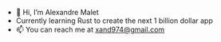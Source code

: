 - 👋 Hi, I’m Alexandre Malet
- Currently learning Rust to create the next 1 billion dollar app
- 📫 You can reach me at xand974@gmail.com
<!---
xand974/xand974 is a ✨ special ✨ repository because its `README.md` (this file) appears on your GitHub profile.
You can click the Preview link to take a look at your changes.
--->
